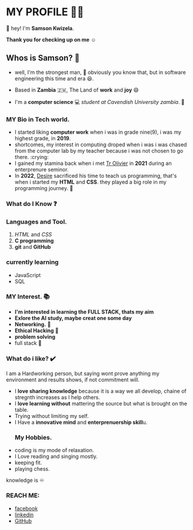 

# MY PROFILE 🤵‍♂️

 :wave: hey! I'm **Samson Kwizela**.
 
 **Thank you for checking up on me** :relaxed:

 ## Whos is Samson? :thinking:
 - well, I'm the strongest man, 👊 obviously you know that, but in software engineering this time and era :laughing:.
 - Based in **Zambia** :zambia:, The Land of **work** and **joy** :smile:

- I'm a **computer science** :computer: *student at Cavendish University zambia*. 🏫 

### MY Bio in Tech world.
- I started liking **computer work** when i was in grade nine(9), i was my highest grade, in **2019**. 
- shortcomes, my interest in computing droped when i was i was chased from the computer lab by my teacher because  i was not chosen to go there. :crying:
- I gained my stamina back when i met [Tr Olivier](https://www.linkedin.com/in/olivierjm/?originalSubdomain=zm) in **2021** during an enterprenure seminor. 
- In **2022**, [Desire](https://github.com/Deewiliams) sacrificed his time to teach us programming, that's when i started my **HTML** and **CSS**.
 they played a big role in my    programming journey. :pray:

### What do I Know :question:

### Languages and Tool.
1. *HTML* and *CSS* 
2. **C programming**
3. **git** and **GitHub**
   
### currently learning
* JavaScript
* SQL 
   
   
### MY Interest. 📚
- **I'm interested in learning the **FULL STACK**, thats my aim** 
- **Exlore the AI study, maybe creat one some day** 
- **Networking.** 🔧
- **Ethical Hacking** 🎩
- **problem solving**
- full stack 🔋

### What do i like? ✔️

I am a Hardworking person, but saying wont prove anything my environment and results shows, if not commitment will.
- I **love sharing knowledge** because it is a way we all develop, chaine of stregnth increases as I help others.
- I **love learning without** mattering the source but what is brought on the table.
- Trying without limiting my self.
- I Have a **innovative mind** and **enterprenuership skill**u.
  ### My Hobbies.
* coding is my mode of relaxation.
* I Love reading and singing mostly.
* keeping fit.
* playing chess.
  

knowledge is :infinity: 


### REACH ME:
- [facebook](https://web.facebook.com/?_rdc=1&_rdr)
- [linkedin](https://www.linkedin.com/search/results/people)
- [GitHub](https://github.com/SammyLoyalty/Ethical-hacking)

















